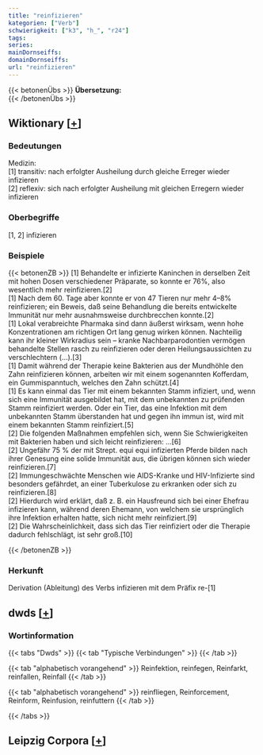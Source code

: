 ```yaml
---
title: "reinfizieren"
kategorien: ["Verb"]
schwierigkeit: ["k3", "h_", "r24"]
tags:
series:
mainDornseiffs:
domainDornseiffs:
url: "reinfizieren"
---
```


{{< betonenÜbs >}}
**Übersetzung:**  
{{< /betonenÜbs >}}

## Wiktionary [[+](https://de.wiktionary.org/wiki/reinfizieren)]

### Bedeutungen
Medizin:  
[1] transitiv: nach erfolgter Ausheilung durch gleiche Erreger wieder infizieren  
[2] reflexiv: sich nach erfolgter Ausheilung mit gleichen Erregern wieder infizieren  

### Oberbegriffe
[1, 2] infizieren  

### Beispiele
{{< betonenZB >}}
[1] Behandelte er infizierte Kaninchen in derselben Zeit mit hohen Dosen verschiedener Präparate, so konnte er 76%, also wesentlich mehr reinfizieren.[2]  
[1] Nach dem 60. Tage aber konnte er von 47 Tieren nur mehr 4–8% reinfizieren; ein Beweis, daß seine Behandlung die bereits entwickelte Immunität nur mehr ausnahmsweise durchbrecchen konnte.[2]  
[1] Lokal verabreichte Pharmaka sind dann äußerst wirksam, wenn hohe Konzentrationen am richtigen Ort lang genug wirken können. Nachteilig kann ihr kleiner Wirkradius sein – kranke Nachbarparodontien vermögen behandelte Stellen rasch zu reinfizieren oder deren Heilungsaussichten zu verschlechtern (…).[3]  
[1] Damit während der Therapie keine Bakterien aus der Mundhöhle den Zahn reinfizieren können, arbeiten wir mit einem sogenannten Kofferdam, ein Gummispanntuch, welches den Zahn schützt.[4]  
[1] Es kann einmal das Tier mit einem bekannten Stamm infiziert, und, wenn sich eine Immunität ausgebildet hat, mit dem unbekannten zu prüfenden Stamm reinfiziert werden. Oder ein Tier, das eine Infektion mit dem unbekannten Stamm überstanden hat und gegen ihn immun ist, wird mit einem bekannten Stamm reinfiziert.[5]  
[2] Die folgenden Maßnahmen empfehlen sich, wenn Sie Schwierigkeiten mit Bakterien haben und sich leicht reinfizieren: …[6]  
[2] Ungefähr 75 % der mit Strept. equi equi infizierten Pferde bilden nach ihrer Genesung eine solide Immunität aus, die übrigen können sich wieder reinfizieren.[7]  
[2] Immungeschwächte Menschen wie AIDS-Kranke und HIV-Infizierte sind besonders gefährdet, an einer Tuberkulose zu erkranken oder sich zu reinfizieren.[8]  
[2] Hierdurch wird erklärt, daß z. B. ein Hausfreund sich bei einer Ehefrau infizieren kann, während deren Ehemann, von welchem sie ursprünglich ihre Infektion erhalten hatte, sich nicht mehr reinfiziert.[9]  
[2] Die Wahrscheinlichkeit, dass sich das Tier reinfiziert oder die Therapie dadurch fehlschlägt, ist sehr groß.[10]  

{{< /betonenZB >}}
### Herkunft
Derivation (Ableitung) des Verbs infizieren mit dem Präfix re-[1]  



## dwds [[+](https://www.dwds.de/wb/reinfizieren)]

### Wortinformation
{{< tabs "Dwds" >}}
{{< tab "Typische Verbindungen" >}}
{{< /tab >}}

{{< tab "alphabetisch vorangehend" >}}
Reinfektion, reinfegen, Reinfarkt, reinfallen, Reinfall
{{< /tab >}}

{{< tab "alphabetisch vorangehend" >}}
reinfliegen, Reinforcement, Reinform, Reinfusion, reinfuttern
{{< /tab >}}

{{< /tabs >}}

## Leipzig Corpora [[+](https://corpora.uni-leipzig.de/en/res?word=reinfizieren&corpusId=deu_newscrawl-public_2018)]

